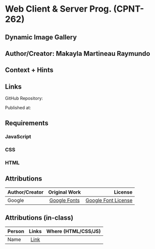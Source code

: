 # Web Client & Server Prog. (CPNT-262)

## Dynamic Image Gallery

## Author/Creator: Makayla Martineau Raymundo

## Context + Hints

## Links

GitHub Repository:

Published at:

## Requirements

### JavaScript

### CSS

### HTML

## Attributions

| Author/Creator |                           Original Work                            |                                                     License |
| -------------- | :----------------------------------------------------------------: | ----------------------------------------------------------: |
| Google         | [Google Fonts](https://fonts.google.com/?preview.text_type=custom) | [Google Font License](https://fonts.google.com/attribution) |

## Attributions (in-class)

| Person |                     Links                     | Where (HTML/CSS/JS) |
| ------ | :-------------------------------------------: | ------------------- |
| Name   | [Link](https://codepen.io/Aidano/pen/yLVBZBX) |                     |
